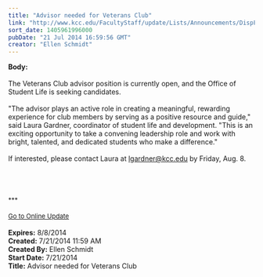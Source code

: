 ```yaml
---
title: "Advisor needed for Veterans Club"
link: "http://www.kcc.edu/FacultyStaff/update/Lists/Announcements/DispForm.aspx?ID=1568"
sort_date: 1405961996000
pubDate: "21 Jul 2014 16:59:56 GMT"
creator: "Ellen Schmidt"
---
```


<div><b>Body:</b> <div class="ExternalClass941A8728F97B4D3D83B38E6C3F798FCD"><div><br />The Veterans Club advisor position is currently open, and the Office of Student Life is seeking candidates. </div>
<div> </div>
<div>&quot;The advisor plays an active role in creating a meaningful, rewarding experience for club members by serving as a positive resource and guide,&quot; said Laura Gardner, coordinator of student life and development. &quot;This is an exciting opportunity to take a convening leadership role and work with bright, talented, and dedicated students who make a difference.&quot;</div>
<div> </div>
<div>If interested, please contact Laura at <a href="mailto:lgardner@kcc.edu">lgardner@kcc.edu</a> by Friday, Aug. 8.<br /></div>
<div> </div>
<div> </div>
<div>
<div>
<div> </div>
<div>
<div class="ExternalClass473E5F57DC9E45AE80B023AF92F4BFA4"><br /></div>
<div class="ExternalClass473E5F57DC9E45AE80B023AF92F4BFA4"><font size="2">***</font></div>
<div class="ExternalClass473E5F57DC9E45AE80B023AF92F4BFA4"><font size="2"></font> </div>
<div class="ExternalClass473E5F57DC9E45AE80B023AF92F4BFA4"><a href="/FacultyStaff/update/Pages/dailyupdate.aspx"><font size="2">Go to Online Update</font></a></div>
<div class="ExternalClass473E5F57DC9E45AE80B023AF92F4BFA4"><font size="2"></font> </div></div></div></div></div></div>
<div><b>Expires:</b> 8/8/2014</div>
<div><b>Created:</b> 7/21/2014 11:59 AM</div>
<div><b>Created By:</b> Ellen Schmidt</div>
<div><b>Start Date:</b> 7/21/2014</div>
<div><b>Title:</b> Advisor needed for Veterans Club</div>
